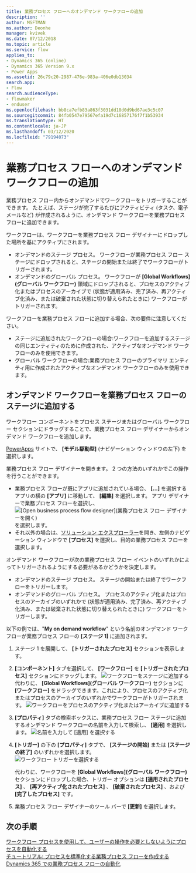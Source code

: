 ```yaml
---
title: 業務プロセス フローへのオンデマンド ワークフローの追加
description: ''
author: MSFTMAN
ms.author: Deonhe
manager: kvivek
ms.date: 07/12/2018
ms.topic: article
ms.service: flow
applies_to:
- Dynamics 365 (online)
- Dynamics 365 Version 9.x
- Power Apps
ms.assetid: 26c79c20-2987-476e-983a-406e0db13034
search.app:
- Flow
search.audienceType:
- flowmaker
- enduser
ms.openlocfilehash: bb8ca7efb83a863f3031dd18d0d9bd67ae3c5c07
ms.sourcegitcommit: 84fb0547e79567efa19d7c16857176f7f1b53934
ms.translationtype: HT
ms.contentlocale: ja-JP
ms.lasthandoff: 03/12/2020
ms.locfileid: "79194073"
---
```

# <a name="add-an-on-demand-workflow-to-a-business-process-flow"></a>業務プロセス フローへのオンデマンド ワークフローの追加


業務プロセス フロー内からオンデマンドでワークフローをトリガーすることができます。 たとえば、ステージが完了するたびにアクティビティ (タスク、電子メールなど) が作成されるように、オンデマンド ワークフローを業務プロセス フローに追加できます。 

ワークフローは、ワークフローを業務プロセス フロー デザイナーにドロップした場所を基にアクティブにされます。
- オンデマンドのステージ プロセス。 ワークフローが業務プロセス フロー ステージにドロップされると、ステージの開始または終了でワークフローがトリガーされます。 
- オンデマンドのグローバル プロセス。 ワークフローが **[Global Workflows]\(グローバル ワークフロー\)** 領域にドロップされると、プロセスのアクティブ化またはプロセスのアーカイブで (状態が適用済み、完了済み、再アクティブ化済み、または破棄された状態に切り替えられたときに) ワークフローがトリガーされます。 

ワークフローを業務プロセス フローに追加する場合、次の要件に注意してください。
- ステージに追加されたワークフローの場合:ワークフローを追加するステージの同じエンティティのために作成された、アクティブなオンデマンド ワークフローのみを使用できます。  
- グローバル ワークフローの場合:業務プロセス フローのプライマリ エンティティ用に作成されたアクティブなオンデマンド ワークフローのみを使用できます。

## <a name="add-an-on-demand-workflow-to-a-business-process-flow-stage"></a>オンデマンド ワークフローを業務プロセス フローのステージに追加する

ワークフロー コンポーネントをプロセス ステージまたはグローバル ワークフロー セクションにドラッグすることで、業務プロセス フロー デザイナーからオンデマンド ワークフローを追加します。 

[PowerApps](https://make.powerapps.com) サイトで、 **[モデル駆動型]** (ナビゲーション ウィンドウの左下) を選択します。 

業務プロセス フロー デザイナーを開きます。 2 つの方法のいずれかでこの操作を行うことができます。
- 業務プロセス フローが既にアプリに追加されている場合、 **[…]** を選択するアプリの横の **[アプリ]** に移動して、 **[編集]** を選択します。 アプリ デザイナーで業務プロセス フローを選択し、![[Open business process flow designer]\(業務プロセス フロー デザイナーを開く\)](media/dynamics365-open-designer.PNG) を選択します。  
- それ以外の場合は、[ソリューション エクスプローラー](/powerapps/maker/model-driven-apps/advanced-navigation.md#solution-explorer)を開き、左側のナビゲーション ウィンドウで **[プロセス]** を選択し、目的の業務プロセス フローを選択します。 

オンデマンド ワークフローが次の業務プロセス フロー イベントのいずれかによってトリガーされるようにする必要があるかどうかを決定します。 
- オンデマンドのステージ プロセス。 ステージの開始または終了でワークフローをトリガーします。 
- オンデマンドのグローバル プロセス。 プロセスのアクティブ化またはプロセスのアーカイブのいずれかで (状態が適用済み、完了済み、再アクティブ化済み、または破棄された状態に切り替えられたときに) ワークフローをトリガーします。 

以下の例では、"**My on demand workflow**" という名前のオンデマンド ワークフローが業務プロセス フローの **[ステージ 1]** に追加されます。 

1. ステージ 1 を展開して、 **[トリガーされたプロセス]** セクションを表示します。 
2. **[コンポーネント]** タブを選択して、 **[ワークフロー]** を **[トリガーされたプロセス]** セクションにドラッグします。
    ![ワークフローをステージに追加する](media/add-workflow-to-bpf-1.png) 代わりに、 **[Global Workflows]\(グローバル ワークフロー\)** セクションに **[ワークフロー]** をドラッグできます。これにより、プロセスのアクティブ化またはプロセスのアーカイブのいずれかでワークフローがトリガーされます。
 ![ワークフローをプロセスのアクティブ化またはアーカイブに追加する](media/add-workflow-to-bpf-global.png)
3. **[プロパティ]** タブの検索ボックスに、業務プロセス フロー ステージに追加するオンデマンド ワークフローの名前を入力して検索し、 **[適用]** を選択します。
    ![名前を入力して [適用] を選択する](media/add-workflow-to-bpf-2.png)
4. **[トリガー]** の下の **[プロパティ]** タブで、 **[ステージの開始]** または **[ステージの終了]** のいずれかを選択します。  
    ![ワークフロー トリガーを選択する](media/workflow-trigger.png)
   
    代わりに、ワークフローを **[Global Workflows]\(グローバル ワークフロー\)** セクションにドロップした場合、トリガー オプションは **[適用されたプロセス]** 、 **[再アクティブ化されたプロセス]** 、 **[破棄されたプロセス]** 、および **[完了したプロセス]** です。

5. 業務プロセス フロー デザイナーのツール バーで **[更新]** を選択します。
 
## <a name="next-steps"></a>次の手順
[ワークフロー プロセスを使用して、ユーザーの操作を必要としないようにプロセスを自動化する](workflow-processes.md) <br/>
[チュートリアル: プロセスを標準化する業務プロセス フローを作成する](create-business-process-flow.md) <br/>
[Dynamics 365 での業務プロセス フローの自動化](https://blogs.msdn.microsoft.com/crm/2017/03/28/business-process-flow-automation-in-dynamics-365/)
